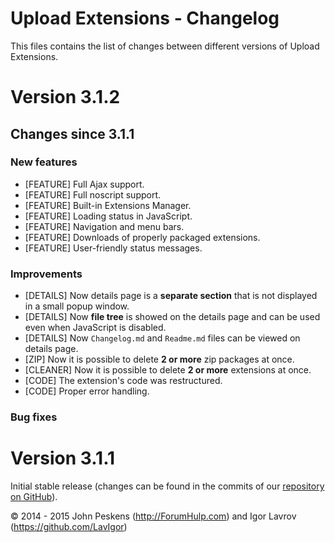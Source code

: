 Upload Extensions - Changelog
=============================
This files contains the list of changes between different versions of Upload Extensions.

# Version 3.1.2

## Changes since 3.1.1

### New features

* [FEATURE] Full Ajax support.
* [FEATURE] Full noscript support.
* [FEATURE] Built-in Extensions Manager.
* [FEATURE] Loading status in JavaScript.
* [FEATURE] Navigation and menu bars.
* [FEATURE] Downloads of properly packaged extensions.
* [FEATURE] User-friendly status messages.

### Improvements

* [DETAILS] Now details page is a **separate section** that is not displayed in a small popup window.
* [DETAILS] Now **file tree** is showed on the details page and can be used even when JavaScript is disabled.
* [DETAILS] Now `Changelog.md` and `Readme.md` files can be viewed on details page.
* [ZIP] Now it is possible to delete **2 or more** zip packages at once.
* [CLEANER] Now it is possible to delete **2 or more** extensions at once.
* [CODE] The extension's code was restructured. 
* [CODE] Proper error handling.

### Bug fixes



# Version 3.1.1

Initial stable release (changes can be found in the commits of our [repository on GitHub](https://github.com/BoardTools/upload)).

© 2014 - 2015 John Peskens (http://ForumHulp.com) and Igor Lavrov (https://github.com/LavIgor)